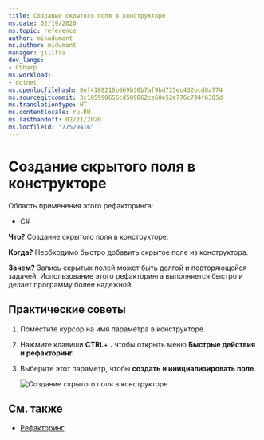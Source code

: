 ```yaml
---
title: Создание скрытого поля в конструкторе
ms.date: 02/19/2020
ms.topic: reference
author: mikadumont
ms.author: midumont
manager: jillfra
dev_langs:
- CSharp
ms.workload:
- dotnet
ms.openlocfilehash: 8ef4188216b669b30b7af9bd725ec432bcd0a774
ms.sourcegitcommit: 3c105990656cd509062ce60e52e776c794f6305d
ms.translationtype: HT
ms.contentlocale: ru-RU
ms.lasthandoff: 02/21/2020
ms.locfileid: "77529416"
---
```

# <a name="generate-private-field-from-constructor"></a>Создание скрытого поля в конструкторе

Область применения этого рефакторинга: 

- C# 

**Что?** Создание скрытого поля в конструкторе. 

**Когда?** Необходимо быстро добавить скрытое поле из конструктора.

**Зачем?** Запись скрытых полей может быть долгой и повторяющейся задачей. Использование этого рефакторинга выполняется быстро и делает программу более надежной.

## <a name="how-to"></a>Практические советы 

1. Поместите курсор на имя параметра в конструкторе.

2. Нажмите клавиши **CTRL**+ **.** чтобы открыть меню **Быстрые действия и рефакторинг**.
   
3. Выберите этот параметр, чтобы **создать и инициализировать поле**.

   ![Создание скрытого поля в конструкторе](media/generate-private-field-from-constructor.png)

## <a name="see-also"></a>См. также 

- [Рефакторинг](../refactoring-in-visual-studio.md)
